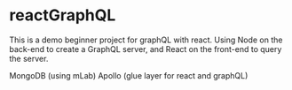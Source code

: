 # reactGraphQL
This is a demo beginner project for graphQL with react.
Using Node on the back-end to create a GraphQL server, and React on the front-end to query the server.

MongoDB (using mLab)
Apollo (glue layer for react and graphQL)
